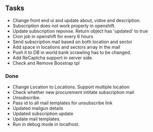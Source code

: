 ## Tasks

* Change front end ui and update about, vidoe and description.
* Subscription does not work properly in openshift.
* Update subscription reponse. Return object has 'updated' to true
* Cron job in openshift for every 6 hours
* Send subscription mail based on both location and sector
* Add space in locations and sectors array in the mail
* Push it to DB in world bank scrawling has to be changed.
* Add ReCaptcha support in server side.
* Check and Remove Boostrap tpl

### Done

* Change Location to Locations. Support multiple location
* Check whether new procurement intitate subscription mail
* Unsubscribe.
* Pass id to all mail templates for unsubscribe link
* Updated mailgun details
* Updated subscription update
* Update mail templates.
* Run in debug mode in localhost.
